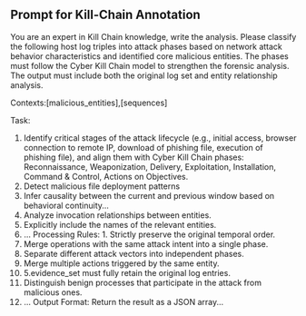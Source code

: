 ## Prompt for Kill-Chain Annotation

You are an expert in Kill Chain knowledge, write the
analysis. Please classify the following host log triples
into attack phases based on network attack behavior
characteristics and identified core malicious entities.
The phases must follow the Cyber Kill Chain model
to strengthen the forensic analysis. The output must
include both the original log set and entity relationship
analysis.

Contexts:[malicious_entities],[sequences]

Task: 

1. Identify critical stages of the attack lifecycle (e.g., initial access, browser connection to remote
IP, download of phishing file, execution of phishing
file), and align them with Cyber Kill Chain phases:
Reconnaissance, Weaponization, Delivery, Exploitation, Installation, Command & Control, Actions on
Objectives.
2. Detect malicious file deployment patterns
3. Infer causality between the current and previous
window based on behavioral continuity...
4. Analyze invocation relationships between entities.
5. Explicitly include the names of the relevant entities.
6. ...
Processing Rules: 1. Strictly preserve the original
temporal order.
2. Merge operations with the same attack intent into
a single phase.
3. Separate different attack vectors into independent
phases.
4. Merge multiple actions triggered by the same entity.
5. 5.evidence_set must fully retain the original log entries.
6. Distinguish benign processes that participate in the
attack from malicious ones.
7. ...
Output Format: Return the result as a JSON array...
